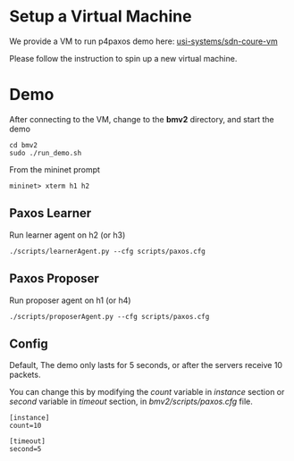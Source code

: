 # Setup a Virtual Machine

We provide a VM to run p4paxos demo here: [usi-systems/sdn-coure-vm](https://github.com/usi-systems/sdn-course-vm)

Please follow the instruction to spin up a new virtual machine.


# Demo

After connecting to the VM, change to the **bmv2** directory, and start the demo

```
cd bmv2
sudo ./run_demo.sh
```

From the mininet prompt

```
mininet> xterm h1 h2
```

## Paxos Learner

Run learner agent on h2 (or h3)

```
./scripts/learnerAgent.py --cfg scripts/paxos.cfg
```

## Paxos Proposer

Run proposer agent on h1 (or h4)

```
./scripts/proposerAgent.py --cfg scripts/paxos.cfg
```

## Config

Default, The demo only lasts for 5 seconds, or after the servers receive 10 packets.

You can change this by modifying the *count* variable in *instance* section or *second* variable in *timeout* section, in *bmv2/scripts/paxos.cfg* file.

```
[instance]
count=10

[timeout]
second=5
```
